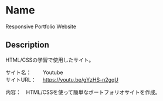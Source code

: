 Name
====
Responsive Portfolio Website


## Description
HTML/CSSの学習で使用したサイト。<br>

サイト名：　 　Youtube</br>
サイトURL： 　https://youtu.be/gYzHS-n2gqU</br>

内容：　HTML/CSSを使って簡単なポートフォリオサイトを作成。
